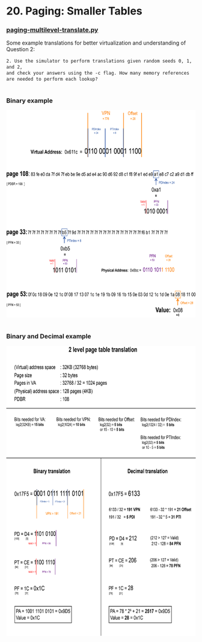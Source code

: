 # 20. Paging: Smaller Tables
### <a href="https://github.com/remzi-arpacidusseau/ostep-homework/tree/master/vm-smalltables">paging-multilevel-translate.py</a>
Some example translations for better virtualization and understanding of Question 2:

    2. Use the simulator to perform translations given random seeds 0, 1, and 2, 
    and check your answers using the -c flag. How many memory references are needed to perform each lookup?
#
### Binary example
<img style="vertical-align: top" src="https://github.com/AlexTemirbulatow/de.htwg.bsys.ostep-homeworks/blob/main/20.%20Homework/multi-level-paging.jpg" width="710" height="550"></a>
<br><br>

### Binary and Decimal example
<img src="https://github.com/AlexTemirbulatow/de.htwg.bsys.ostep-homeworks/blob/main/20.%20Homework/2-level-page-table-translation.jpg" width="710" height="770"></a>
